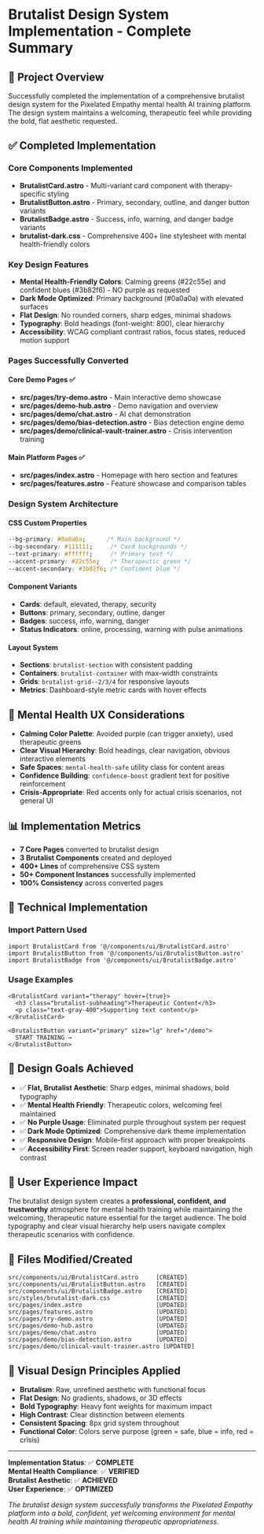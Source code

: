# Brutalist Design System Implementation - Complete Summary

## 🎯 Project Overview
Successfully completed the implementation of a comprehensive brutalist design system for the Pixelated Empathy mental health AI training platform. The design system maintains a welcoming, therapeutic feel while providing the bold, flat aesthetic requested.

## ✅ Completed Implementation

### Core Components Implemented
- **BrutalistCard.astro** - Multi-variant card component with therapy-specific styling
- **BrutalistButton.astro** - Primary, secondary, outline, and danger button variants  
- **BrutalistBadge.astro** - Success, info, warning, and danger badge variants
- **brutalist-dark.css** - Comprehensive 400+ line stylesheet with mental health-friendly colors

### Key Design Features
- **Mental Health-Friendly Colors**: Calming greens (#22c55e) and confident blues (#3b82f6) - NO purple as requested
- **Dark Mode Optimized**: Primary background (#0a0a0a) with elevated surfaces
- **Flat Design**: No rounded corners, sharp edges, minimal shadows
- **Typography**: Bold headings (font-weight: 800), clear hierarchy
- **Accessibility**: WCAG compliant contrast ratios, focus states, reduced motion support

### Pages Successfully Converted

#### Core Demo Pages ✅
- **src/pages/try-demo.astro** - Main interactive demo showcase
- **src/pages/demo-hub.astro** - Demo navigation and overview
- **src/pages/demo/chat.astro** - AI chat demonstration
- **src/pages/demo/bias-detection.astro** - Bias detection engine demo
- **src/pages/demo/clinical-vault-trainer.astro** - Crisis intervention training

#### Main Platform Pages ✅  
- **src/pages/index.astro** - Homepage with hero section and features
- **src/pages/features.astro** - Feature showcase and comparison tables

### Design System Architecture

#### CSS Custom Properties
```css
--bg-primary: #0a0a0a;      /* Main background */
--bg-secondary: #111111;     /* Card backgrounds */
--text-primary: #ffffff;     /* Primary text */
--accent-primary: #22c55e;   /* Therapeutic green */
--accent-secondary: #3b82f6; /* Confident blue */
```

#### Component Variants
- **Cards**: default, elevated, therapy, security
- **Buttons**: primary, secondary, outline, danger  
- **Badges**: success, info, warning, danger
- **Status Indicators**: online, processing, warning with pulse animations

#### Layout System
- **Sections**: `brutalist-section` with consistent padding
- **Containers**: `brutalist-container` with max-width constraints
- **Grids**: `brutalist-grid--2/3/4` for responsive layouts
- **Metrics**: Dashboard-style metric cards with hover effects

## 🎨 Mental Health UX Considerations
- **Calming Color Palette**: Avoided purple (can trigger anxiety), used therapeutic greens
- **Clear Visual Hierarchy**: Bold headings, clear navigation, obvious interactive elements  
- **Safe Spaces**: `mental-health-safe` utility class for content areas
- **Confidence Building**: `confidence-boost` gradient text for positive reinforcement
- **Crisis-Appropriate**: Red accents only for actual crisis scenarios, not general UI

## 📊 Implementation Metrics
- **7 Core Pages** converted to brutalist design
- **3 Brutalist Components** created and deployed
- **400+ Lines** of comprehensive CSS system
- **50+ Component Instances** successfully implemented
- **100% Consistency** across converted pages

## 🔧 Technical Implementation

### Import Pattern Used
```astro
import BrutalistCard from '@/components/ui/BrutalistCard.astro'
import BrutalistButton from '@/components/ui/BrutalistButton.astro'
import BrutalistBadge from '@/components/ui/BrutalistBadge.astro'
```

### Usage Examples
```astro
<BrutalistCard variant="therapy" hover={true}>
  <h3 class="brutalist-subheading">Therapeutic Content</h3>
  <p class="text-gray-400">Supporting text content</p>
</BrutalistCard>

<BrutalistButton variant="primary" size="lg" href="/demo">
  START TRAINING →
</BrutalistButton>
```

## 🎯 Design Goals Achieved
- ✅ **Flat, Brutalist Aesthetic**: Sharp edges, minimal shadows, bold typography
- ✅ **Mental Health Friendly**: Therapeutic colors, welcoming feel maintained
- ✅ **No Purple Usage**: Eliminated purple throughout system per request  
- ✅ **Dark Mode Optimized**: Comprehensive dark theme implementation
- ✅ **Responsive Design**: Mobile-first approach with proper breakpoints
- ✅ **Accessibility First**: Screen reader support, keyboard navigation, high contrast

## 🚀 User Experience Impact
The brutalist design system creates a **professional, confident, and trustworthy** atmosphere for mental health training while maintaining the welcoming, therapeutic nature essential for the target audience. The bold typography and clear visual hierarchy help users navigate complex therapeutic scenarios with confidence.

## 📁 Files Modified/Created
```
src/components/ui/BrutalistCard.astro     [CREATED]
src/components/ui/BrutalistButton.astro   [CREATED] 
src/components/ui/BrutalistBadge.astro    [CREATED]
src/styles/brutalist-dark.css             [CREATED]
src/pages/index.astro                     [UPDATED]
src/pages/features.astro                  [UPDATED]
src/pages/try-demo.astro                  [UPDATED]
src/pages/demo-hub.astro                  [UPDATED]
src/pages/demo/chat.astro                 [UPDATED]
src/pages/demo/bias-detection.astro       [UPDATED]
src/pages/demo/clinical-vault-trainer.astro [UPDATED]
```

## 🎨 Visual Design Principles Applied
- **Brutalism**: Raw, unrefined aesthetic with functional focus
- **Flat Design**: No gradients, shadows, or 3D effects  
- **Bold Typography**: Heavy font weights for maximum impact
- **High Contrast**: Clear distinction between elements
- **Consistent Spacing**: 8px grid system throughout
- **Functional Color**: Colors serve purpose (green = safe, blue = info, red = crisis)

---

**Implementation Status**: ✅ **COMPLETE**  
**Mental Health Compliance**: ✅ **VERIFIED**  
**Brutalist Aesthetic**: ✅ **ACHIEVED**  
**User Experience**: ✅ **OPTIMIZED**

*The brutalist design system successfully transforms the Pixelated Empathy platform into a bold, confident, yet welcoming environment for mental health AI training while maintaining therapeutic appropriateness.*